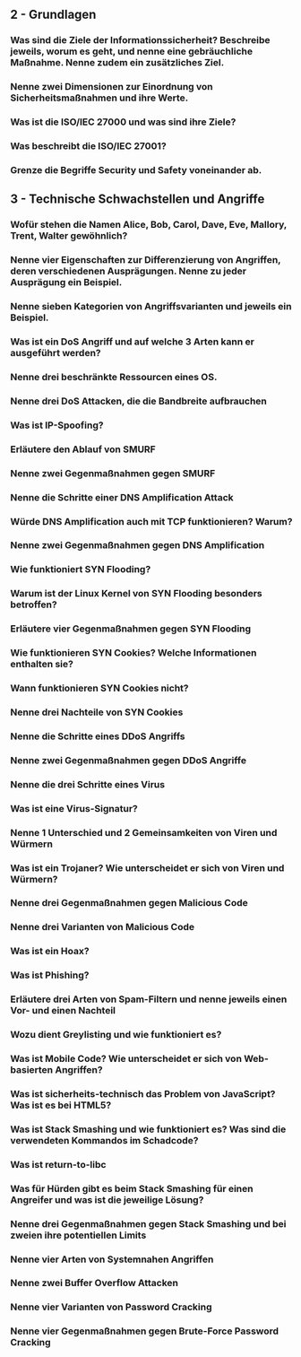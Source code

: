 ## 2 - Grundlagen

### Was sind die Ziele der Informationssicherheit? Beschreibe jeweils, worum es geht, und nenne eine gebräuchliche Maßnahme. Nenne zudem ein zusätzliches Ziel.

### Nenne zwei Dimensionen zur Einordnung von Sicherheitsmaßnahmen und ihre Werte.

### Was ist die ISO/IEC 27000 und was sind ihre Ziele?

### Was beschreibt die ISO/IEC 27001?

### Grenze die Begriffe Security und Safety voneinander ab.

## 3 - Technische Schwachstellen und Angriffe

### Wofür stehen die Namen Alice, Bob, Carol, Dave, Eve, Mallory, Trent, Walter gewöhnlich?

### Nenne vier Eigenschaften zur Differenzierung von Angriffen, deren verschiedenen Ausprägungen. Nenne zu jeder Ausprägung ein Beispiel.

### Nenne sieben Kategorien von Angriffsvarianten und jeweils ein Beispiel.

### Was ist ein DoS Angriff und auf welche 3 Arten kann er ausgeführt werden?

### Nenne drei beschränkte Ressourcen eines OS.

### Nenne drei DoS Attacken, die die Bandbreite aufbrauchen

### Was ist IP-Spoofing?

### Erläutere den Ablauf von SMURF

### Nenne zwei Gegenmaßnahmen gegen SMURF

### Nenne die Schritte einer DNS Amplification Attack

### Würde DNS Amplification auch mit TCP funktionieren? Warum?

### Nenne zwei Gegenmaßnahmen gegen DNS Amplification

### Wie funktioniert SYN Flooding?

### Warum ist der Linux Kernel von SYN Flooding besonders betroffen?

### Erläutere vier Gegenmaßnahmen gegen SYN Flooding

### Wie funktionieren SYN Cookies? Welche Informationen enthalten sie?

### Wann funktionieren SYN Cookies nicht?

### Nenne drei Nachteile von SYN Cookies

### Nenne die Schritte eines DDoS Angriffs

### Nenne zwei Gegenmaßnahmen gegen DDoS Angriffe

### Nenne die drei Schritte eines Virus

### Was ist eine Virus-Signatur?

### Nenne 1 Unterschied und 2 Gemeinsamkeiten von Viren und Würmern

### Was ist ein Trojaner? Wie unterscheidet er sich von Viren und Würmern?

### Nenne drei Gegenmaßnahmen gegen Malicious Code

### Nenne drei Varianten von Malicious Code

### Was ist ein Hoax?

### Was ist Phishing?

### Erläutere drei Arten von Spam-Filtern und nenne jeweils einen Vor- und einen Nachteil

### Wozu dient Greylisting und wie funktioniert es?

### Was ist Mobile Code? Wie unterscheidet er sich von Web-basierten Angriffen?

### Was ist sicherheits-technisch das Problem von JavaScript? Was ist es bei HTML5?

### Was ist Stack Smashing und wie funktioniert es? Was sind die verwendeten Kommandos im Schadcode?

### Was ist return-to-libc

### Was für Hürden gibt es beim Stack Smashing für einen Angreifer und was ist die jeweilige Lösung? 

### Nenne drei Gegenmaßnahmen gegen Stack Smashing und bei zweien ihre potentiellen Limits

### Nenne vier Arten von Systemnahen Angriffen

### Nenne zwei Buffer Overflow Attacken

### Nenne vier Varianten von Password Cracking

### Nenne vier Gegenmaßnahmen gegen Brute-Force Password Cracking

